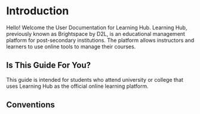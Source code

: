 # Introduction

Hello! Welcome the User Documentation for Learning Hub. Learning Hub, previously known as Brightspace by D2L, is an educational management platform for post-secondary institutions. The platform allows instructors and learners to use online tools to manage their courses.

## Is This Guide For You?

This guide is intended for students who attend university or college that uses Learning Hub as the official online learning platform.

<!-- ##  Operating system
Brightspace Pulse is made for mobile devices that are have the operating systems Android 5.0 or later, and iOS 11.0 or later. -->

## Conventions
